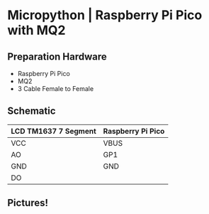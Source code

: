 # Micropython | Raspberry Pi Pico with MQ2

## Preparation Hardware
- Raspberry Pi Pico
- MQ2
- 3 Cable Female to Female

## Schematic 

| LCD TM1637 7 Segment | Raspberry Pi Pico |
|----------------------|-------------------|
| VCC                  | VBUS              |
| AO                   | GP1               |
| GND                  | GND               |
| DO                   |                   |

## Pictures!